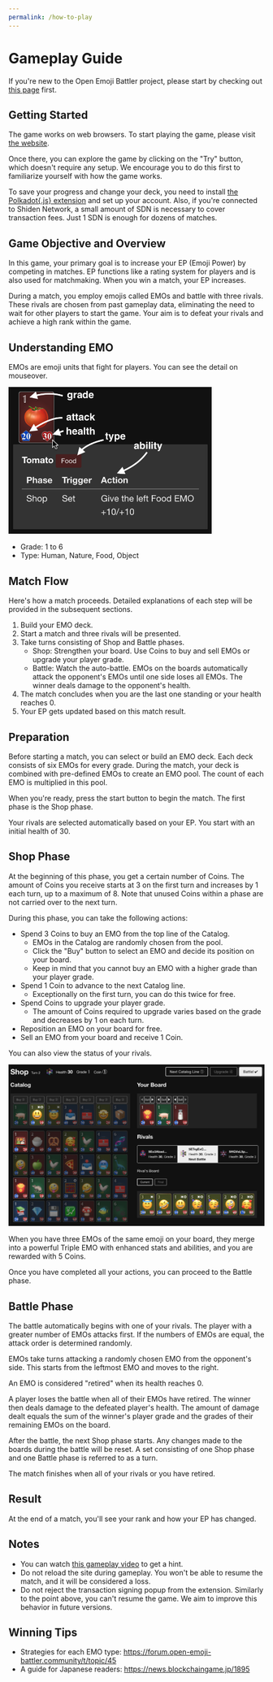 ```yaml
---
permalink: /how-to-play
---
```


# Gameplay Guide

If you're new to the Open Emoji Battler project, please start by checking out [this page](https://openemojibattler.github.io/open-emoji-battler/introduction) first.

## Getting Started

The game works on web browsers. To start playing the game, please visit [the website](https://game.open-emoji-battler.community).

Once there, you can explore the game by clicking on the "Try" button, which doesn't require any setup. We encourage you to do this first to familiarize yourself with how the game works.

To save your progress and change your deck, you need to install [the Polkadot{.js} extension](https://polkadot.js.org/extension/) and set up your account. Also, if you're connected to Shiden Network, a small amount of SDN is necessary to cover transaction fees. Just 1 SDN is enough for dozens of matches.

## Game Objective and Overview

In this game, your primary goal is to increase your EP (Emoji Power) by competing in matches. EP functions like a rating system for players and is also used for matchmaking. When you win a match, your EP increases.

During a match, you employ emojis called EMOs and battle with three rivals. These rivals are chosen from past gameplay data, eliminating the need to wait for other players to start the game. Your aim is to defeat your rivals and achieve a high rank within the game.

## Understanding EMO

EMOs are emoji units that fight for players. You can see the detail on mouseover.

<img alt="emo" src="assets/emo.png" width="400">

- Grade: 1 to 6
- Type: Human, Nature, Food, Object

## Match Flow

Here's how a match proceeds. Detailed explanations of each step will be provided in the subsequent sections.

1. Build your EMO deck.
2. Start a match and three rivals will be presented.
3. Take turns consisting of Shop and Battle phases.
	- Shop: Strengthen your board. Use Coins to buy and sell EMOs or upgrade your player grade.
	- Battle: Watch the auto-battle. EMOs on the boards automatically attack the opponent's EMOs until one side loses all EMOs. The winner deals damage to the opponent's health.
4. The match concludes when you are the last one standing or your health reaches 0.
5. Your EP gets updated based on this match result.

## Preparation

Before starting a match, you can select or build an EMO deck. Each deck consists of six EMOs for every grade. During the match, your deck is combined with pre-defined EMOs to create an EMO pool. The count of each EMO is multiplied in this pool.

When you're ready, press the start button to begin the match. The first phase is the Shop phase.

Your rivals are selected automatically based on your EP. You start with an initial health of 30.

## Shop Phase

At the beginning of this phase, you get a certain number of Coins. The amount of Coins you receive starts at 3 on the first turn and increases by 1 each turn, up to a maximum of 8. Note that unused Coins within a phase are not carried over to the next turn.

During this phase, you can take the following actions:

- Spend 3 Coins to buy an EMO from the top line of the Catalog.
	- EMOs in the Catalog are randomly chosen from the pool.
	- Click the "Buy" button to select an EMO and decide its position on your board.
	- Keep in mind that you cannot buy an EMO with a higher grade than your player grade.
- Spend 1 Coin to advance to the next Catalog line.
	- Exceptionally on the first turn, you can do this twice for free.
- Spend Coins to upgrade your player grade.
	- The amount of Coins required to upgrade varies based on the grade and decreases by 1 on each turn.
- Reposition an EMO on your board for free.
- Sell an EMO from your board and receive 1 Coin.

You can also view the status of your rivals.

![shop](assets/shop.jpeg)

When you have three EMOs of the same emoji on your board, they merge into a powerful Triple EMO with enhanced stats and abilities, and you are rewarded with 5 Coins.

Once you have completed all your actions, you can proceed to the Battle phase.

## Battle Phase

The battle automatically begins with one of your rivals. The player with a greater number of EMOs attacks first. If the numbers of EMOs are equal, the attack order is determined randomly.

EMOs take turns attacking a randomly chosen EMO from the opponent's side. This starts from the leftmost EMO and moves to the right.

An EMO is considered "retired" when its health reaches 0.

A player loses the battle when all of their EMOs have retired. The winner then deals damage to the defeated player's health. The amount of damage dealt equals the sum of the winner's player grade and the grades of their remaining EMOs on the board.

After the battle, the next Shop phase starts. Any changes made to the boards during the battle will be reset. A set consisting of one Shop phase and one Battle phase is referred to as a turn.

The match finishes when all of your rivals or you have retired.

## Result

At the end of a match, you'll see your rank and how your EP has changed.

## Notes

- You can watch [this gameplay video](https://www.youtube.com/watch?v=ah3-sWMATSM) to get a hint.
- Do not reload the site during gameplay. You won't be able to resume the match, and it will be considered a loss.
- Do not reject the transaction signing popup from the extension. Similarly to the point above, you can't resume the game. We aim to improve this behavior in future versions.

## Winning Tips

- Strategies for each EMO type: https://forum.open-emoji-battler.community/t/topic/45
- A guide for Japanese readers: https://news.blockchaingame.jp/1895

